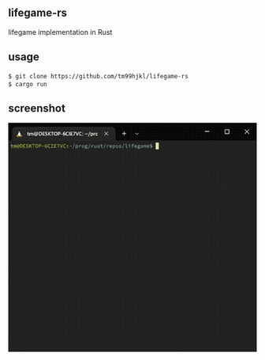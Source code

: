 ## lifegame-rs
lifegame implementation in Rust

## usage
```
$ git clone https://github.com/tm99hjkl/lifegame-rs
$ cargo run
```

## screenshot
![screenshot](screenshot.gif)

